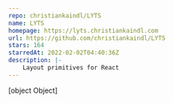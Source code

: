 ```yaml
---
repo: christiankaindl/LYTS
name: LYTS
homepage: https://lyts.christiankaindl.com
url: https://github.com/christiankaindl/LYTS
stars: 164
starredAt: 2022-02-02T04:40:36Z
description: |-
    Layout primitives for React
---
```


[object Object]
